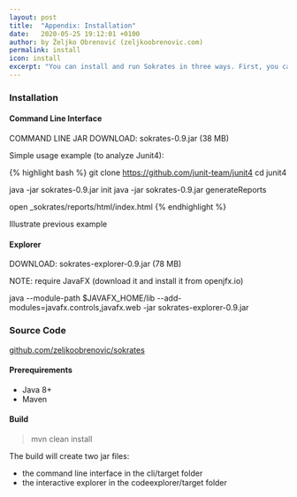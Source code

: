 ```yaml
---
layout: post
title:  "Appendix: Installation"
date:   2020-05-25 19:12:01 +0100
author: by Željko Obrenović (zeljkoobrenovic.com)
permalink: install
icon: install
excerpt: "You can install and run Sokrates in three ways. First, you can download the Sokrates command-line interface JAR file. Second, you can download the Sokrates Explorer JAR file. Lastly, you can build it from scratch from the Sokrates' GitHub repository."
---
```


### Installation

#### Command Line Interface

COMMAND LINE JAR
DOWNLOAD: sokrates-0.9.jar (38 MB)

Simple usage example (to analyze Junit4):

{% highlight bash %}
git clone https://github.com/junit-team/junit4
cd junit4

java -jar sokrates-0.9.jar init
java -jar sokrates-0.9.jar generateReports

open _sokrates/reports/html/index.html
{% endhighlight %}

Illustrate previous example

#### Explorer

DOWNLOAD: sokrates-explorer-0.9.jar (78 MB)

NOTE: require JavaFX (download it and install it from openjfx.io)

   java --module-path $JAVAFX_HOME/lib --add-modules=javafx.controls,javafx.web -jar sokrates-explorer-0.9.jar


### Source Code

[github.com/zeljkoobrenovic/sokrates](https://github.com/zeljkoobrenovic/sokrates)

#### Prerequirements
* Java 8+
* Maven

#### Build

> mvn clean install

The build will create two jar files:
* the command line interface in the cli/target folder
* the interactive explorer in the codeexplorer/target folder






